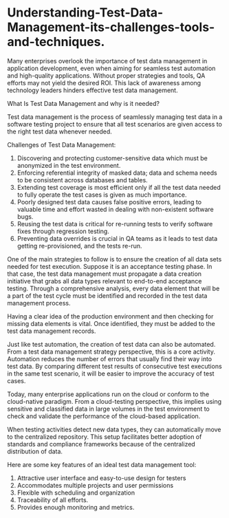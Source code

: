 # Understanding-Test-Data-Management-its-challenges-tools-and-techniques.
Many enterprises overlook the importance of test data management in application development, even when aiming for seamless test automation and high-quality applications. Without proper strategies and tools, QA efforts may not yield the desired ROI. This lack of awareness among technology leaders hinders effective test data management.


What Is Test Data Management and why is it needed?

Test data management is the process of seamlessly managing test data in a software testing project to ensure that all test scenarios are given access to the right test data whenever needed.

Challenges of Test Data Management:

1. Discovering and protecting customer-sensitive data which must be anonymized in the test environment.
2. Enforcing referential integrity of masked data; data and schema needs to be consistent across databases and tables.
3. Extending test coverage is most efficient only if all the test data needed to fully operate the test cases is given as much importance.
4. Poorly designed test data causes false positive errors, leading to valuable time and effort wasted in dealing with non-existent software bugs.
5. Reusing the test data is critical for re-running tests to verify software fixes through regression testing.
6. Preventing data overrides is crucial in QA teams as it leads to test data getting re-provisioned, and the tests re-run.


One of the main strategies to follow is to ensure the creation of all data sets needed for test execution. Suppose it is an acceptance testing phase. In that case, the test data management must propagate a data creation initiative that grabs all data types relevant to end-to-end acceptance testing. Through a comprehensive analysis, every data element that will be a part of the test cycle must be identified and recorded in the test data management process.




Having a clear idea of the production environment and then checking for missing data elements is vital. Once identified, they must be added to the test data management records.




 Just like test automation, the creation of test data can also be automated. From a test data management strategy perspective, this is a core activity. Automation reduces the number of errors that usually find their way into test data. By comparing different test results of consecutive test executions in the same test scenario, it will be easier to improve the accuracy of test cases.




 Today, many enterprise applications run on the cloud or conform to the cloud-native paradigm. From a cloud-testing perspective, this implies using sensitive and classified data in large volumes in the test environment to check and validate the performance of the cloud-based application.



  When testing activities detect new data types, they can automatically move to the centralized repository. This setup facilitates better adoption of standards and compliance frameworks because of the centralized distribution of data.


  Here are some key features of an ideal test data management tool:
1. Attractive user interface and easy-to-use design for testers
2. Accommodates multiple projects and user permissions
3. Flexible with scheduling and organization
4. Traceability of all efforts.
5. Provides enough monitoring and metrics.
